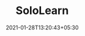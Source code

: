 ---
title: "SoloLearn"
date: 2021-01-28T13:20:43+05:30
description: "SoloLearn : 무료로 코딩 배우기! 과정; 코드 놀이터; 논의하다; 최고의 학습자; 블로그 로그인하세요. 무료로 코딩을 배우세요! 대화 형 수업, '이동 중'연습, 동료 지원. 지금 학습을 시작하십시오! 저는 이미 계정이 있습니다 Python 3 Learn Python, 오늘날 가장 수요가 많은 프로그래밍 언어 중 하나입니다."
weight: 4
link: https://code.sololearn.com/
repo: https://code.sololearn.com/
pinned: true
thumb: code/sololearn.jpg
---